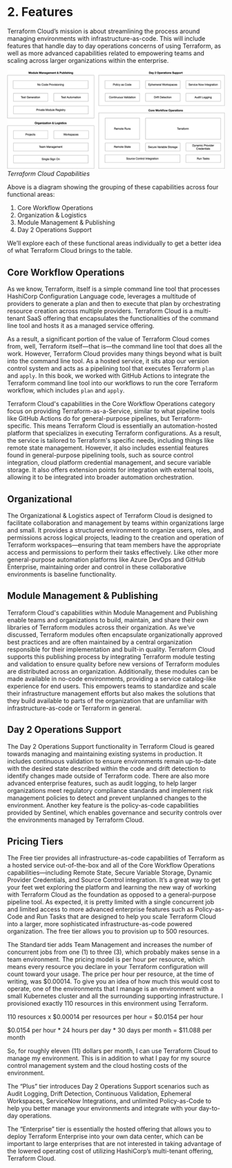 # 2. Features

Terraform Cloud’s mission is about streamlining the process around managing environments with infrastructure-as-code. This will include features that handle day to day operations concerns of using Terraform, as well as more advanced capabilities related to empowering teams and scaling across larger organizations within the enterprise. 

![Terraform Cloud Capabilities][image-1]
_Terraform Cloud Capabilities_

Above is a diagram showing the grouping of these capabilities across four functional areas:

1. Core Workflow Operations
2. Organization & Logistics
3. Module Management & Publishing
4. Day 2 Operations Support

We’ll explore each of these functional areas individually to get a better idea of what Terraform Cloud brings to the table.

## Core Workflow Operations

As we know, Terraform, itself is a simple command line tool that processes HashiCorp Configuration Language code, leverages a multitude of providers to generate a plan and then to execute that plan by orchestrating resource creation across multiple providers. Terraform Cloud is a multi-tenant SaaS offering that encapsulates the functionalities of the command line tool and hosts it as a managed service offering. 

As a result, a significant portion of the value of Terraform Cloud comes from, well, Terraform itself—that is—the command line tool that does all the work. However, Terraform Cloud provides many things beyond what is built into the command line tool. As a hosted service, it sits atop our version control system and acts as a pipelining tool that executes Terraform `plan` and `apply`.  In this book, we worked with GitHub Actions to integrate the Terraform command line tool into our workflows to run the core Terraform workflow, which includes `plan` and `apply`. 

Terraform Cloud's capabilities in the Core Workflow Operations category focus on providing Terraform-as-a-Service, similar to what pipeline tools like GitHub Actions do for general-purpose pipelines, but Terraform-specific. This means Terraform Cloud is essentially an automation-hosted platform that specializes in executing Terraform configurations. As a result, the service is tailored to Terraform's specific needs, including things like remote state management. However, it also includes essential features found in general-purpose pipelining tools, such as source control integration, cloud platform credential management, and secure variable storage. It also offers extension points for integration with external tools, allowing it to be integrated into broader automation orchestration. 

## Organizational

The Organizational & Logistics aspect of Terraform Cloud is designed to facilitate collaboration and management by teams within organizations large and small. It provides a structured environment to organize users, roles, and permissions across logical projects, leading to the creation and operation of Terraform workspaces—ensuring that team members have the appropriate access and permissions to perform their tasks effectively. Like other more general-purpose automation platforms like Azure DevOps and GitHub Enterprise, maintaining order and control in these collaborative environments is baseline functionality. 

## Module Management & Publishing

Terraform Cloud's capabilities within Module Management and Publishing enable teams and organizations to build, maintain, and share their own libraries of Terraform modules across their organization. As we’ve discussed, Terraform modules often encapsulate organizationally approved best practices and are often maintained by a central organization responsible for their implementation and built-in quality. Terraform Cloud supports this publishing process by integrating Terraform module testing and validation to ensure quality before new versions of Terraform modules are distributed across an organization. Additionally, these modules can be made available in no-code environments, providing a service catalog-like experience for end users. This empowers teams to standardize and scale their infrastructure management efforts but also makes the solutions that they build available to parts of the organization that are unfamiliar with infrastructure-as-code or Terraform in general.

## Day 2 Operations Support

The Day 2 Operations Support functionality in Terraform Cloud is geared towards managing and maintaining existing systems in production. It includes continuous validation to ensure environments remain up-to-date with the desired state described within the code and drift detection to identify changes made outside of Terraform code. There are also more advanced enterprise features, such as audit logging, to help larger organizations meet regulatory compliance standards and implement risk management policies to detect and prevent unplanned changes to the environment. Another key feature is the policy-as-code capabilities provided by Sentinel, which enables governance and security controls over the environments managed by Terraform Cloud.

## Pricing Tiers

The Free tier provides all infrastructure-as-code capabilities of Terraform as a hosted service out-of-the-box and all of the Core Workflow Operations capabilities—including Remote State, Secure Variable Storage, Dynamic Provider Credentials, and Source Control integration. It’s a great way to get your feet wet exploring the platform and learning the new way of working with Terraform Cloud as the foundation as opposed to a general-purpose pipeline tool. As expected, it is pretty limited with a single concurrent job and limited access to more advanced enterprise features such as Policy-as-Code and Run Tasks that are designed to help you scale Terraform Cloud into a larger, more sophisticated infrastructure-as-code powered organization. The free tier allows you to provision up to 500 resources.

The Standard tier adds Team Management and increases the number of concurrent jobs from one (1) to three (3), which probably makes sense in a team environment. The pricing model is per hour per resource, which means every resource you declare in your Terraform configuration will count toward your usage. The price per hour per resource, at the time of writing, was $0.00014. To give you an idea of how much this would cost to operate, one of the environments that I manage is an environment with a small Kubernetes cluster and all the surrounding supporting infrastructure. I provisioned exactly 110 resources in this environment using Terraform.

110 resources x $0.00014 per resources per hour = $0.0154 per hour

$0.0154 per hour \* 24 hours per day \* 30 days per month = $11.088 per month

So, for roughly eleven (11) dollars per month, I can use Terraform Cloud to manage my environment. This is in addition to what I pay for my source control management system and the cloud hosting costs of the environment.

The “Plus” tier introduces Day 2 Operations Support scenarios such as Audit Logging, Drift Detection, Continuous Validation, Ephemeral Workspaces, ServiceNow Integrations, and unlimited Policy-as-Code to help you better manage your environments and integrate with your day-to-day operations.

The “Enterprise” tier is essentially the hosted offering that allows you to deploy Terraform Enterprise into your own data center, which can be important to large enterprises that are not interested in taking advantage of the lowered operating cost of utilizing HashiCorp’s multi-tenant offering, Terraform Cloud.

[image-1]:	../images/Terraform-Cloud-Functions.png